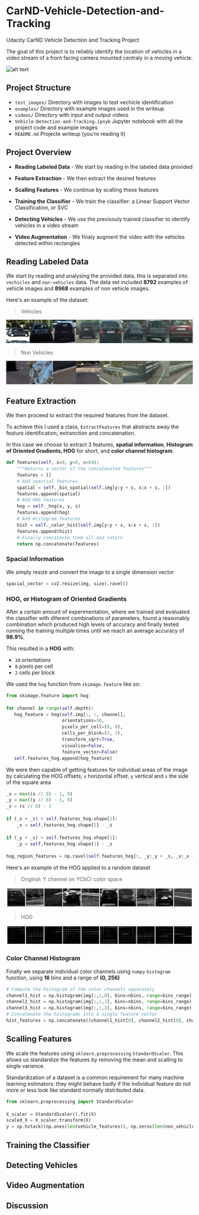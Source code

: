 # CarND-Vehicle-Detection-and-Tracking
Udacity CarND Vehicle Detection and Tracking Project

The goal of this project is to reliably identify the location of vehicles in a video stream of a front facing camera mounted centraly in a moving vehicle.

![alt text](videos/project_video_augmented.gif "Result")

## Project Structure

- `test_images/` Directory with images to test vechicle identification
- `examples/` Directory with example images used in the writeup
- `videos/` Directory with input and output videos
- `Vehicle-Detection-and-Tracking.ipnyb` Jupyter notebook with all the project code and example images
- `README.md` Projecte writeup (you're reading it)

## Project Overview

- **Reading Labeled Data** - We start by reading in the labeled data provided

- **Feature Extraction** - We then extract the desired features

- **Scalling Features** - We continue by scalling these features

- **Training the Classifier** - We train the classifier: a Linear Support Vector Classification, or SVC

- **Detecting Vehicles** - We use the previsouly trained classifier to identify vehicles in a video stream

- **Video Augmentation** - We finaly augment the video with the vehicles detected within rectangles

## Reading Labeled Data

We start by reading and analysing the provided data, this is separated into `vechicles` and `non-vehicles` data. The data set included **8792** examples of vehicle images and **8968** examples of non vehicle images.

Here's an example of the dataset:

> Vehicles

![alt text](examples/vechicles/vehicles-sample.png "Vehicles")

> Non Vehicles

![alt text](examples/non-vehicles/non-vechicles-sample.png "Non Vehicles")


## Feature Extraction

We then proceed to extract the required features from the dataset.

To achieve this I used a class, `ExtractFeatures` that abstracts away the feature identification, extranction and concatenation.

In this case we choose to extract 3 features, **spatial information**, **Histogram of Oriented Gradients, HOG** for short, and **color channel histogram**. 

```python
def features(self, x=0, y=0, s=64):
    """Returns a vector of the concatenated features"""
    features = []
    # Add spactial features
    spatial = self._bin_spatial(self.img[y:y + s, x:x + s, :])
    features.append(spatial)
    # Add HOG features 
    hog = self._hog(x, y, s)
    features.append(hog)
    # Add Histogram features
    hist = self._color_hist(self.img[y:y + s, x:x + s, :])
    features.append(hist)
    # Finally concatente them all and return
    return np.concatenate(features)
```

### Spacial Information

We simply resize and convert the image to a single dimension vector

```python
spacial_vector = cv2.resize(img, size).ravel()
```

### HOG, or Histogram of Oriented Gradients

After a certain amount of experimentation, where we trained and evaluated the classifier with diferent combinations of parameters, found a reasonably combination which produced high levels of accuracy and finally tested running the training multiple times until we reach an average accuracy of **98.9%**. 

This resulted in a **HOG** with:
 - `10` orientations
 - `8` pixels per cell
 - `2` cells per block
 
We used the `hog` function from `skimage.feature` like so: 

 ```python
 from skimage.feature import hog
 
 for channel in range(self.depth):
    hog_feature = hog(self.img[:, :, channel], 
                      orientations=10, 
                      pixels_per_cell=(8, 8),
                      cells_per_block=(2, 2), 
                      transform_sqrt=True, 
                      visualise=False,
                      feature_vector=False)
    self.features_hog.append(hog_feature)
```

We were then capable of getting features for individual areas of the image by calculating the HOG offsets, `x` horizontal offset, `y` vertical and `s` the side of the square area

```python
_x = max((x // 8) - 1, 0)
_y = max((y // 8) - 1, 0)
_s = (s // 8) - 1

if (_x + _s) > self.features_hog.shape[2]:
    _x = self.features_hog.shape[2] - _s
    
if (_y + _s) > self.features_hog.shape[1]:
    _y = self.features_hog.shape[1] - _s

hog_region_features = np.ravel(self.features_hog[:, _y:_y + _s, _x:_x + _s, :, :, :])
```
 
 Here's an example of the HOG applied to a random dataset
 
 > Original: Y channel on YCbCr color space
 
 ![alt text](examples/y-color-space.png "Non Vehicles")
 
 > HOG
 
  ![alt text](examples/hog-set.png "Non Vehicles")
 

### Color Channel Histogram

Finally we separate individual color channels using `numpy` `histogram` function, using **16** bins and a range of **(0, 256)**

```python
# Compute the histogram of the color channels separately
channel1_hist = np.histogram(img[:,:,0], bins=nbins, range=bins_range)
channel2_hist = np.histogram(img[:,:,1], bins=nbins, range=bins_range)
channel3_hist = np.histogram(img[:,:,2], bins=nbins, range=bins_range)
# Concatenate the histograms into a single feature vector
hist_features = np.concatenate((channel1_hist[0], channel2_hist[0], channel3_hist[0]))
```

## Scalling Features

We scale the features using `sklearn.preprocessing` `StandardScaler`. This allows us standardize the features by removing the mean and scalling to single varience.

Standardization of a dataset is a common requirement for many machine learning estimators: they might behave badly if the individual feature do not more or less look like standard normally distributed data.

```python
from sklearn.preprocessing import StandardScaler

X_scaler = StandardScaler().fit(X)
scaled_X = X_scaler.transform(X)
y = np.hstack((np.ones(len(vehicle_features)), np.zeros(len(non_vehicle_features))))
```

## Training the Classifier


## Detecting Vehicles


## Video Augmentation


## Discussion

